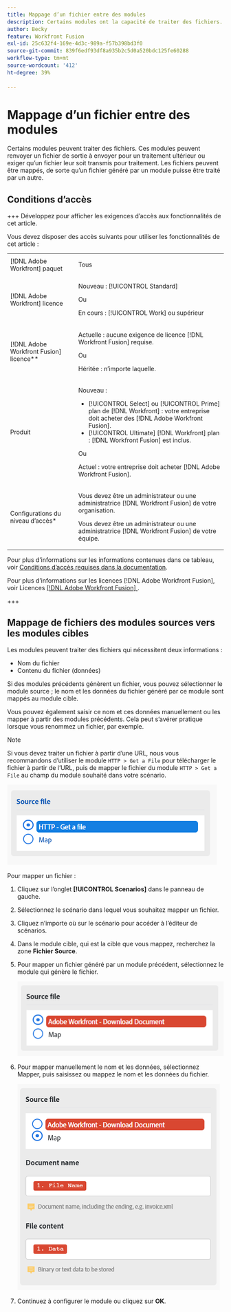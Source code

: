 ```yaml
---
title: Mappage d’un fichier entre des modules
description: Certains modules ont la capacité de traiter des fichiers. Ces modules peuvent soit renvoyer un fichier de sortie à envoyer pour traitement ultérieur, soit exiger qu’un fichier leur soit transmis pour traitement. Avant que ces modules puissent travailler ensemble pour traiter les fichiers, ils doivent être mis en correspondance les uns avec les autres.
author: Becky
feature: Workfront Fusion
exl-id: 25c632f4-169e-4d3c-989a-f57b398bd3f0
source-git-commit: 839f6edf93df8a935b2c5d0a520bdc125fe60288
workflow-type: tm+mt
source-wordcount: '412'
ht-degree: 39%

---
```


# Mappage d’un fichier entre des modules

Certains modules peuvent traiter des fichiers. Ces modules peuvent renvoyer un fichier de sortie à envoyer pour un traitement ultérieur ou exiger qu’un fichier leur soit transmis pour traitement. Les fichiers peuvent être mappés, de sorte qu’un fichier généré par un module puisse être traité par un autre.

## Conditions d’accès

+++ Développez pour afficher les exigences d’accès aux fonctionnalités de cet article.

Vous devez disposer des accès suivants pour utiliser les fonctionnalités de cet article :

<table style="table-layout:auto">
 <col> 
 <col> 
 <tbody> 
  <tr> 
   <td role="rowheader">[!DNL Adobe Workfront] paquet</td> 
   <td> <p>Tous</p> </td> 
  </tr> 
  <tr data-mc-conditions=""> 
   <td role="rowheader">[!DNL Adobe Workfront] licence</td> 
   <td> <p>Nouveau : [!UICONTROL Standard]</p><p>Ou</p><p>En cours : [!UICONTROL Work] ou supérieur</p> </td> 
  </tr> 
  <tr> 
   <td role="rowheader">[!DNL Adobe Workfront Fusion] licence**</td> 
   <td>
   <p>Actuelle : aucune exigence de licence [!DNL Workfront Fusion] requise.</p>
   <p>Ou</p>
   <p>Héritée : n’importe laquelle. </p>
   </td> 
  </tr> 
  <tr> 
   <td role="rowheader">Produit</td> 
   <td>
   <p>Nouveau :</p> <ul><li>[!UICONTROL Select] ou [!UICONTROL Prime] plan de [!DNL Workfront] : votre entreprise doit acheter des [!DNL Adobe Workfront Fusion].</li><li>[!UICONTROL Ultimate] [!DNL Workfront] plan : [!DNL Workfront Fusion] est inclus.</li></ul>
   <p>Ou</p>
   <p>Actuel : votre entreprise doit acheter [!DNL Adobe Workfront Fusion].</p>
   </td> 
  </tr>
  <tr data-mc-conditions=""> 
   <td role="rowheader">Configurations du niveau d’accès*</td> 
   <td> 
     <p>Vous devez être un administrateur ou une administratrice [!DNL Workfront Fusion] de votre organisation.</p>
     <p>Vous devez être un administrateur ou une administratrice [!DNL Workfront Fusion] de votre équipe.</p>
   </td> 
  </tr> 
   </td> 
  </tr> 
 </tbody> 
</table>

Pour plus d’informations sur les informations contenues dans ce tableau, voir [Conditions d’accès requises dans la documentation](/help/workfront-fusion/references/licenses-and-roles/access-level-requirements-in-documentation.md).

Pour plus d’informations sur les licences [!DNL Adobe Workfront Fusion], voir Licences [[!DNL Adobe Workfront Fusion] ](/help/workfront-fusion/set-up-and-manage-workfront-fusion/licensing-operations-overview/license-automation-vs-integration.md).

+++

## Mappage de fichiers des modules sources vers les modules cibles

Les modules peuvent traiter des fichiers qui nécessitent deux informations :

* Nom du fichier
* Contenu du fichier (données)

Si des modules précédents génèrent un fichier, vous pouvez sélectionner le module source ; le nom et les données du fichier généré par ce module sont mappés au module cible.

Vous pouvez également saisir ce nom et ces données manuellement ou les mapper à partir des modules précédents. Cela peut s’avérer pratique lorsque vous renommez un fichier, par exemple.

>[!NOTE]
>
>Si vous devez traiter un fichier à partir d’une URL, nous vous recommandons d’utiliser le module `HTTP > Get a File` pour télécharger le fichier à partir de l’URL, puis de mapper le fichier du module `HTTP > Get a File` au champ du module souhaité dans votre scénario.
>
>![Mapper un fichier](assets/map-source-file.png)

Pour mapper un fichier :

1. Cliquez sur l’onglet **[!UICONTROL Scenarios]** dans le panneau de gauche.
1. Sélectionnez le scénario dans lequel vous souhaitez mapper un fichier.
1. Cliquez n’importe où sur le scénario pour accéder à l’éditeur de scénarios.
1. Dans le module cible, qui est la cible que vous mappez, recherchez la zone **Fichier Source**.
1. Pour mapper un fichier généré par un module précédent, sélectionnez le module qui génère le fichier.

   ![](assets/wf-download-document.png)

1. Pour mapper manuellement le nom et les données, sélectionnez Mapper, puis saisissez ou mappez le nom et les données du fichier.

   ![](assets/use-the-map-option.png)

1. Continuez à configurer le module ou cliquez sur **OK**.
